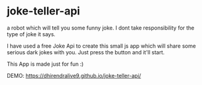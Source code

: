 # joke-teller-api
a robot which will tell you some funny joke. I dont take responsibility for the type of joke it says.

I have used a free Joke Api to create this small js app which will share some serious dark jokes with you. Just press the button and it'll start. 

This App is made just for fun :) 

DEMO: https://dhirendralive9.github.io/joke-teller-api/
